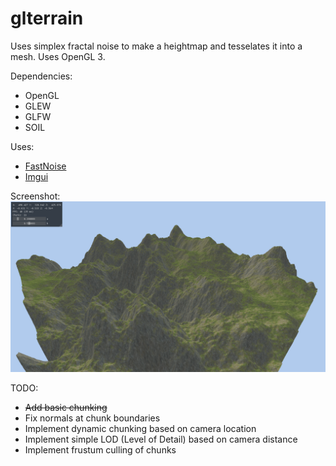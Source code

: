 # glterrain

Uses simplex fractal noise to make a heightmap and tesselates it into a mesh. Uses OpenGL 3.

Dependencies:
* OpenGL
* GLEW
* GLFW
* SOIL

Uses:
* [FastNoise](https://github.com/Auburns/FastNoise)
* [Imgui](https://github.com/ocornut/imgui)

Screenshot:
![screenshot](screenshot.png)

TODO:
* ~~Add basic chunking~~
* Fix normals at chunk boundaries
* Implement dynamic chunking based on camera location
* Implement simple LOD (Level of Detail) based on camera distance
* Implement frustum culling of chunks
